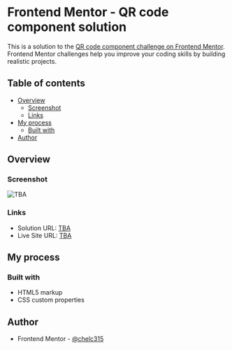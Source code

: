 # Frontend Mentor - QR code component solution

This is a solution to the [QR code component challenge on Frontend Mentor](https://www.frontendmentor.io/challenges/qr-code-component-iux_sIO_H). Frontend Mentor challenges help you improve your coding skills by building realistic projects. 

## Table of contents

- [Overview](#overview)
  - [Screenshot](#screenshot)
  - [Links](#links)
- [My process](#my-process)
  - [Built with](#built-with)
- [Author](#author)

## Overview

### Screenshot

![TBA](./screenshot.jpg)

### Links

- Solution URL: [TBA]()
- Live Site URL: [TBA]()

## My process

### Built with

- HTML5 markup
- CSS custom properties

## Author

- Frontend Mentor - [@chelc315](https://www.frontendmentor.io/profile/chelc315)
